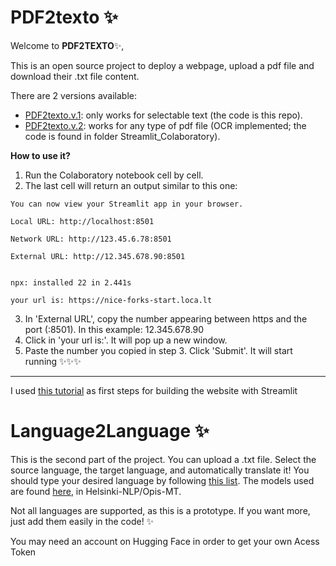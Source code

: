 #  PDF2texto :sparkles:

Welcome to **PDF2TEXTO**:sparkles:,

This is an open source project to deploy a webpage, upload a pdf file and download their .txt file content. 

There are 2 versions available:

* [PDF2texto.v.1](https://pdf2texto.streamlit.app/): only works for selectable text (the code is this repo).
* [PDF2texto.v.2](https://github.com/Lidiasaes/PDF2texto/blob/main/Streamlit_Colaboratory/Streamlit_PDF2texto_v_2.ipynb): works for any type of pdf file (OCR implemented; the code is found in folder Streamlit_Colaboratory).


**How to use it?**
1. Run the Colaboratory notebook cell by cell.
2. The last cell will return an output similar to this one:
```
You can now view your Streamlit app in your browser.
 
Local URL: http://localhost:8501

Network URL: http://123.45.6.78:8501

External URL: http://12.345.678.90:8501
 
 
npx: installed 22 in 2.441s
 
your url is: https://nice-forks-start.loca.lt
```

3. In 'External URL', copy the number appearing between https and the port (:8501). In this example: 12.345.678.90
4. Click in 'your url is:'. It will pop up a new window.
5. Paste the number you copied in step 3. Click 'Submit'. It will start running :sparkles::sparkles::sparkles:


------------------------------
I used [this tutorial](https://www.youtube.com/watch?v=VqgUkExPvLY) as first steps for building the website with Streamlit




# Language2Language :sparkles:
This is the second part of the project. You can upload a .txt file. Select the source language, the target language, and automatically translate it! You should type your desired language by following [this list](https://developers.google.com/admin-sdk/directory/v1/languages?hl=es-419).
The models used are found [here](https://github.com/Helsinki-NLP/Opus-MT), in Helsinki-NLP/Opis-MT.

Not all languages are supported, as this is a prototype. If you want more, just add them easily in the code! :sparkles:

You may need an account on Hugging Face in order to get your own Acess Token
